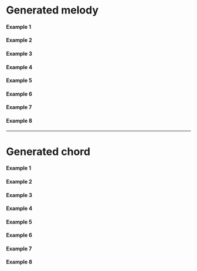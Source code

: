 
# Generated melody
#### Example 1
<div>
<midi-visualizer type="piano-roll" id="mainVisualizer" src="tmm_music/0.mid"></midi-visualizer>
<midi-player src="tmm_music/0.mid" sound-font visualizer="#mainVisualizer" id="mainPlayer">
</midi-player>
</div>

#### Example 2
<div>
<midi-visualizer type="piano-roll" id="mainVisualizer" src="tmm_music/0.mid"></midi-visualizer>
<midi-player src="tmm_music/0.mid" sound-font visualizer="#mainVisualizer" id="mainPlayer">
</midi-player>
</div>

#### Example 3
<div>
<midi-visualizer type="piano-roll" id="mainVisualizer" src="tmm_music/0.mid"></midi-visualizer>
<midi-player src="tmm_music/0.mid" sound-font visualizer="#mainVisualizer" id="mainPlayer">
</midi-player>
</div>

#### Example 4
<div>
<midi-visualizer type="piano-roll" id="mainVisualizer" src="tmm_music/0.mid"></midi-visualizer>
<midi-player src="tmm_music/0.mid" sound-font visualizer="#mainVisualizer" id="mainPlayer">
</midi-player>
</div>

#### Example 5
<div>
<midi-visualizer type="piano-roll" id="mainVisualizer" src="tmm_music/0.mid"></midi-visualizer>
<midi-player src="tmm_music/0.mid" sound-font visualizer="#mainVisualizer" id="mainPlayer">
</midi-player>
</div>

#### Example 6
<div>
<midi-visualizer type="piano-roll" id="mainVisualizer" src="tmm_music/0.mid"></midi-visualizer>
<midi-player src="tmm_music/0.mid" sound-font visualizer="#mainVisualizer" id="mainPlayer">
</midi-player>
</div>

#### Example 7
<div>
<midi-visualizer type="piano-roll" id="mainVisualizer" src="tmm_music/0.mid"></midi-visualizer>
<midi-player src="tmm_music/0.mid" sound-font visualizer="#mainVisualizer" id="mainPlayer">
</midi-player>
</div>

#### Example 8
<div>
<midi-visualizer type="piano-roll" id="mainVisualizer" src="tmm_music/0.mid"></midi-visualizer>
<midi-player src="tmm_music/0.mid" sound-font visualizer="#mainVisualizer" id="mainPlayer">
</midi-player>
</div>

---

# Generated chord

#### Example 1
<div>
<midi-visualizer type="piano-roll" id="mainVisualizer" src="tmm_music/0.mid"></midi-visualizer>
<midi-player src="tmm_music/0.mid" sound-font visualizer="#mainVisualizer" id="mainPlayer">
</midi-player>
</div>

#### Example 2
<div>
<midi-visualizer type="piano-roll" id="mainVisualizer" src="tmm_music/0.mid"></midi-visualizer>
<midi-player src="tmm_music/0.mid" sound-font visualizer="#mainVisualizer" id="mainPlayer">
</midi-player>
</div>

#### Example 3
<div>
<midi-visualizer type="piano-roll" id="mainVisualizer" src="tmm_music/0.mid"></midi-visualizer>
<midi-player src="tmm_music/0.mid" sound-font visualizer="#mainVisualizer" id="mainPlayer">
</midi-player>
</div>

#### Example 4
<div>
<midi-visualizer type="piano-roll" id="mainVisualizer" src="tmm_music/0.mid"></midi-visualizer>
<midi-player src="tmm_music/0.mid" sound-font visualizer="#mainVisualizer" id="mainPlayer">
</midi-player>
</div>

#### Example 5
<div>
<midi-visualizer type="piano-roll" id="mainVisualizer" src="tmm_music/0.mid"></midi-visualizer>
<midi-player src="tmm_music/0.mid" sound-font visualizer="#mainVisualizer" id="mainPlayer">
</midi-player>
</div>

#### Example 6
<div>
<midi-visualizer type="piano-roll" id="mainVisualizer" src="tmm_music/0.mid"></midi-visualizer>
<midi-player src="tmm_music/0.mid" sound-font visualizer="#mainVisualizer" id="mainPlayer">
</midi-player>
</div>

#### Example 7
<div>
<midi-visualizer type="piano-roll" id="mainVisualizer" src="tmm_music/0.mid"></midi-visualizer>
<midi-player src="tmm_music/0.mid" sound-font visualizer="#mainVisualizer" id="mainPlayer">
</midi-player>
</div>

#### Example 8
<div>
<midi-visualizer type="piano-roll" id="mainVisualizer" src="tmm_music/0.mid"></midi-visualizer>
<midi-player src="tmm_music/0.mid" sound-font visualizer="#mainVisualizer" id="mainPlayer">
</midi-player>
</div>

[//]: # (<div>)

[//]: # (<midi-visualizer)

[//]: # (  type="piano-roll")

[//]: # (  src="https://cdn.jsdelivr.net/gh/cifkao/html-midi-player@2b12128/twinkle_twinkle.mid">)

[//]: # (</midi-visualizer>)

[//]: # (<midi-visualizer)

[//]: # (  type="staff")

[//]: # (  src="https://cdn.jsdelivr.net/gh/cifkao/html-midi-player@2b12128/twinkle_twinkle.mid">)

[//]: # (</midi-visualizer>)

[//]: # (<midi-player)

[//]: # (  src="https://cdn.jsdelivr.net/gh/cifkao/html-midi-player@2b12128/twinkle_twinkle.mid")

[//]: # (  sound-font visualizer="#myVisualizer">)

[//]: # (</midi-player>)

[//]: # (</div>)


